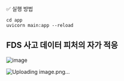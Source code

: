 ✅ 실행 방법
```
cd app
uvicorn main:app --reload
```

## FDS 사고 데이터 피처의 자가 적응

![image](https://github.com/user-attachments/assets/fa883b17-8266-4373-9d37-c3e177db674e)


![Uploading image.png…]()
